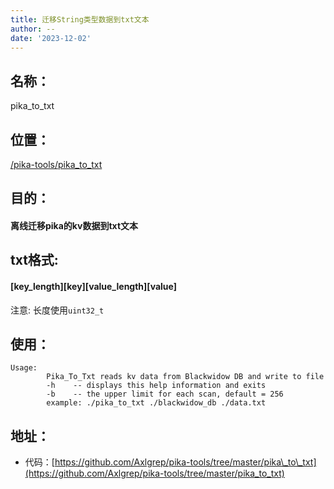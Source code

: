 ```yaml
---
title: 迁移String类型数据到txt文本
author: --
date: '2023-12-02'
---
```

## 名称：

pika_to_txt

## 位置：

[/pika-tools/pika\_to\_txt](https://github.com/Axlgrep/pika-tools/tree/master/pika_to_txt)

## 目的：

#### 离线迁移pika的kv数据到txt文本

## txt格式:

#### [key_length][key][value_length][value]

注意: 长度使用`uint32_t`

## 使用：

```
Usage:
        Pika_To_Txt reads kv data from Blackwidow DB and write to file
        -h    -- displays this help information and exits
        -b    -- the upper limit for each scan, default = 256
        example: ./pika_to_txt ./blackwidow_db ./data.txt

```

## 地址：

- 代码：[https://github.com/Axlgrep/pika-tools/tree/master/pika\_to\_txt](https://github.com/Axlgrep/pika-tools/tree/master/pika_to_txt)